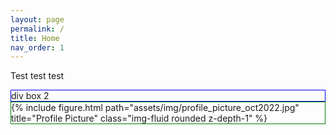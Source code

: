 ```yaml
---
layout: page
permalink: /
title: Home
nav_order: 1
---
```

Test test test 

<div class="row justify-content-sm-center align-items-start d-flex d-sm-block mt-0 mb-3 gx-6">
    <div class="col-sm-8 mt-0 mt-md-0 float-right order-1" style="border:1px solid blue;">
div box 2
    </div>
    <div class="col-sm-4 mt-3 mt-md-0 float-left order-last" style="border:1px solid green;">
        {% include figure.html path="assets/img/profile_picture_oct2022.jpg" title="Profile Picture" class="img-fluid rounded z-depth-1" %}    </div> 
</div>